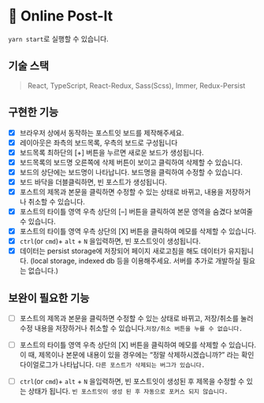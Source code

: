 # 🔖 Online Post-It

`yarn start`로 실행할 수 있습니다. 

## 기술 스택
> React, TypeScript, React-Redux, Sass(Scss), Immer, Redux-Persist
## 구현한 기능
- [x] 브라우저 상에서 동작하는 포스트잇 보드를 제작해주세요.
- [x] 레이아웃은 좌측의 보드목록, 우측의 보드로 구성됩니다
- [x] 보드목록 최하단의 [+] 버튼을 누르면 새로운 보드가 생성됩니다.
- [x] 보드목록의 보드명 오른쪽에 삭제 버튼이 보이고 클릭하여 삭제할 수 있습니다.
- [x] 보드의 상단에는 보드명이 나타납니다. 보드명을 클릭하여 수정할 수 있습니다.
- [x] 보드 바닥을 더블클릭하면, 빈 포스트가 생성됩니다.
- [x] 포스트의 제목과 본문을 클릭하면 수정할 수 있는 상태로 바뀌고, 내용을 저장하거나 취소할 수 있습니다.
- [x] 포스트의 타이틀 영역 우측 상단의 [–] 버튼을 클릭하여 본문 영역을 숨겼다 보여줄 수 있습니다.
- [x] 포스트의 타이틀 영역 우측 상단의 [X] 버튼을 클릭하여 메모를 삭제할 수 있습니다.
- [x] `ctrl`(or `cmd`)+ `alt` + `N` 을입력하면, 빈 포스트잇이 생성됩니다.
- [x] 데이터는 persist storage에 저장되어 페이지 새로고침을 해도 데이터가 유지됩니다. (local storage, indexed db 등을 이용해주세요. 서버를 추가로 개발하실 필요는 없습니다.)

## 보완이 필요한 기능
- [ ] 포스트의 제목과 본문을 클릭하면 수정할 수 있는 상태로 바뀌고, 저장/취소를 눌러 수정 내용을 저장하거나 취소할 수 있습니다.`저장/취소 버튼을 누를 수 없습니다.`
  
- [ ] 포스트의 타이틀 영역 우측 상단의 [X] 버튼을 클릭하여 메모를 삭제할 수 있습니다. 이 때, 제목이나 본문에 내용이 있을 경우에는 “정말 삭제하시겠습니까?” 라는 확인 다이얼로그가 나타납니다. 
`다른 포스트가 삭제되는 버그가 있습니다.`
  
- [ ] `ctrl`(or `cmd`)+ `alt` + `N` 을입력하면, 빈 포스트잇이 생성된 후 제목을 수정할 수 있는 상태가 됩니다.
`빈 포스트잇이 생성 된 후 자동으로 포커스 되지 않습니다.`


